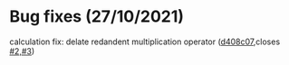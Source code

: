 # Bug fixes (27/10/2021)

calculation fix: delate  redandent multiplication operator ([d408c07](https://github.com/AbdullahAhmed102/3rd_project/pull/3/commits/2aea2a8e5c8e92498edb7eb1e73a88f710b3d03f),closes [#2,#3](https://github.com/AbdullahAhmed102/3rd_project/issues/2)) 
